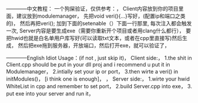 ————中文教程：
一个狗屎验证，仅供参考：，
Client内容放到你的项目里面，建议放到modulemanager，
先把void veri(){...}写好，(配置ip和端口之类的)，
然后再把veri(); 加到下面的setenable（）下面一行那里,
每次注入都会触发一次,
Server内容是要生成exe（需要你重新开个项目或者用clang什么都行），
要把hwid也就是白名单用户库写好(可以读取txt文本，或者在cpp里直接写)然后生成，
然后把exe拖到服务器，开放端口，然后打开exe，就可以验证了，


————English  Idiot Usage：(if not , just skip it)，
Client side:，
1.the shit in Client.cpp should be put in your dll proj and i recommend u put it in Modulemanager，
2.intially set your ip or port，
3.then wirte a veri() in initModules()， [i think one is enough]，
，
Server side:，
1.wirte your hwid WhiteList in cpp and remember to set port，
2.build Server.cpp into exe，
3. put exe into your server and run it，
